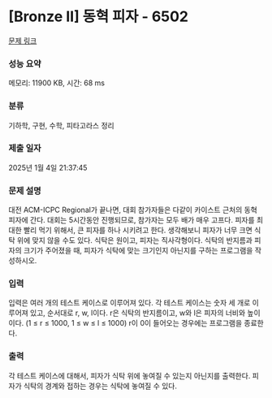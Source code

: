 # [Bronze II] 동혁 피자 - 6502 

[문제 링크](https://www.acmicpc.net/problem/6502) 

### 성능 요약

메모리: 11900 KB, 시간: 68 ms

### 분류

기하학, 구현, 수학, 피타고라스 정리

### 제출 일자

2025년 1월 4일 21:37:45

### 문제 설명

<p>대전 ACM-ICPC Regional가 끝나면, 대회 참가자들은 다같이 카이스트 근처의 동혁 피자에 간다. 대회는 5시간동안 진행되므로, 참가자는 모두 배가 매우 고프다. 피자를 최대한 빨리 먹기 위해서, 큰 피자를 하나 시키려고 한다. 생각해보니 피자가 너무 크면 식탁 위에 맞지 않을 수도 있다. 식탁은 원이고, 피자는 직사각형이다. 식탁의 반지름과 피자의 크기가 주어졌을 때, 피자가 식탁에 맞는 크기인지 아닌지를 구하는 프로그램을 작성하시오.</p>

### 입력 

 <p>입력은 여러 개의 테스트 케이스로 이루어져 있다. 각 테스트 케이스는 숫자 세 개로 이루어져 있고, 순서대로 r, w, l이다. r은 식탁의 반지름이고, w와 l은 피자의 너비와 높이이다. (1 ≤ r ≤ 1000, 1 ≤ w ≤ l ≤ 1000) r이 0이 들어오는 경우에는 프로그램을 종료한다.</p>

### 출력 

 <p>각 테스트 케이스에 대해서, 피자가 식탁 위에 놓여질 수 있는지 아닌지를 출력한다. 피자가 식탁의 경계와 접하는 경우는 식탁에 놓여질 수 있다.</p>

